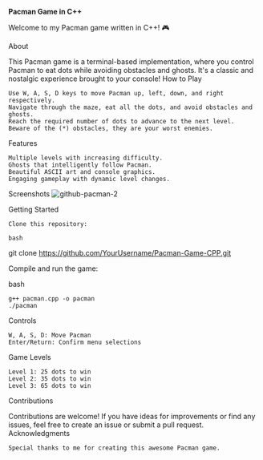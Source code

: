 **Pacman Game in C++**

Welcome to my Pacman game written in C++! 🎮

About

This Pacman game is a terminal-based implementation, where you control Pacman to eat dots while avoiding obstacles and ghosts. It's a classic and nostalgic experience brought to your console!
How to Play

    Use W, A, S, D keys to move Pacman up, left, down, and right respectively.
    Navigate through the maze, eat all the dots, and avoid obstacles and ghosts.
    Reach the required number of dots to advance to the next level.
    Beware of the (*) obstacles, they are your worst enemies.

Features

    Multiple levels with increasing difficulty.
    Ghosts that intelligently follow Pacman.
    Beautiful ASCII art and console graphics.
    Engaging gameplay with dynamic level changes.

Screenshots
 ![github-pacman-2](https://github.com/AsadShayan/PACMAN-GAME-CPP/assets/153836414/2ffe35dc-d75b-4b53-ade3-f7da3e64553e)

Getting Started

    Clone this repository:

    bash

git clone https://github.com/YourUsername/Pacman-Game-CPP.git

Compile and run the game:

bash

    g++ pacman.cpp -o pacman
    ./pacman

Controls

    W, A, S, D: Move Pacman
    Enter/Return: Confirm menu selections

Game Levels

    Level 1: 25 dots to win
    Level 2: 35 dots to win
    Level 3: 65 dots to win

Contributions

Contributions are welcome! If you have ideas for improvements or find any issues, feel free to create an issue or submit a pull request.
Acknowledgments

    Special thanks to me for creating this awesome Pacman game.

